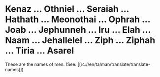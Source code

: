 # Kenaz ... Othniel ... Seraiah ... Hathath ... Meonothai ... Ophrah ... Joab ... Jephunneh ... Iru ... Elah ... Naam ... Jehallelel ... Ziph ... Ziphah ... Tiria ... Asarel

These are the names of men. (See: [[rc://en/ta/man/translate/translate-names]])

